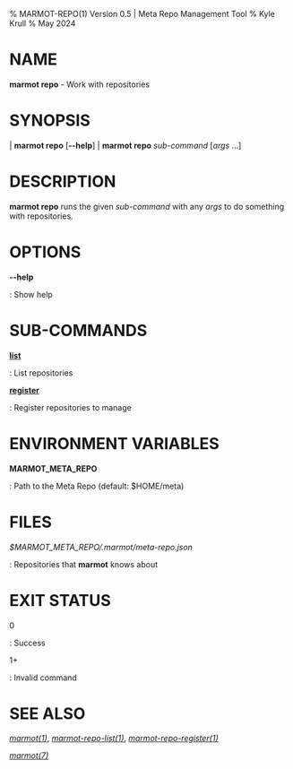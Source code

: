 % MARMOT-REPO(1) Version 0.5 | Meta Repo Management Tool
% Kyle Krull
% May 2024

# NAME

**marmot repo** - Work with repositories

# SYNOPSIS

| **marmot repo** [**\-\-help**]
| **marmot repo** *sub-command* [*args* ...]

# DESCRIPTION

**marmot repo** runs the given *sub-command* with any *args* to do something with repositories.

# OPTIONS

**-\-help**

: Show help

# SUB-COMMANDS

[**list**](./marmot-repo-list.1.md)

: List repositories

[**register**](./marmot-repo-register.1.md)

: Register repositories to manage

# ENVIRONMENT VARIABLES

**MARMOT_META_REPO**

: Path to the Meta Repo (default: $HOME/meta)

# FILES

*$MARMOT_META_REPO/.marmot/meta-repo.json*

: Repositories that **marmot** knows about

# EXIT STATUS

0

: Success

1+

: Invalid command

# SEE ALSO

[*marmot(1)*](./marmot.1.md), [*marmot-repo-list(1)*](./marmot-repo-list.1.md),
[*marmot-repo-register(1)*](./marmot-repo-register.1.md)

[*marmot(7)*](./marmot.7.md)
